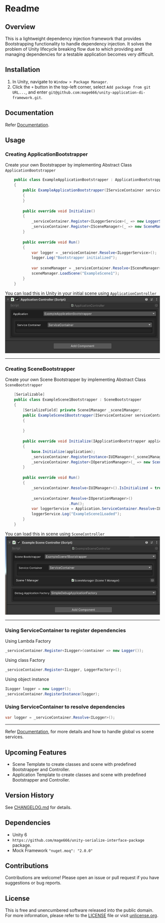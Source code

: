 ﻿# Readme

## Overview

This is a lightweight dependency injection framework that provides Bootstrapping functionality to handle dependency injection.
It solves the problem of Unity lifecycle breaking flow due to which providing and managing dependencies for a testable application becomes very difficult.


## Installation

1. In Unity, navigate to `Window > Package Manager`.
2. Click the `+` button in the top-left corner, select `Add package from git URL...`, and enter `git@github.com:mage666/unity-application-di-framework.git`.

## Documentation

Refer [Documentation](Documentation/Readme.md).

## Usage

### Creating ApplicationBootstrapper

Create your own Bootstrapper by implementing Abstract Class `ApplicationBootstrapper`
```csharp
    public class ExampleApplicationBootstrapper : ApplicationBootstrapper
    {
        public ExampleApplicationBootstrapper(IServiceContainer serviceContainer) : base(serviceContainer)
        {
        }

        public override void Initialize()
        {
            _serviceContainer.Register<ILoggerService>(_ => new LoggerService());
            _serviceContainer.Register<ISceneManager>(_ => new SceneManager());
        }

        public override void Run()
        {
            var logger = _serviceContainer.Resolve<ILoggerService>();
            logger.Log("Bootstrapper initialized");
            
            var sceneManager = _serviceContainer.Resolve<ISceneManager>();
            sceneManager.LoadScene("ExampleScene1");
        }
    }
```
You can load this in Unity in your initial scene using `ApplicationController`
![ApplicationController](Documentation/Images/ApplicationController.png)

---

### Creating SceneBootstrapper
Create your own Scene Bootstrapper by implementing Abstract Class `SceneBootstrapper`
```csharp
    [Serializable]
    public class ExampleScene1Bootstrapper : SceneBootstrapper
    {
        [SerializeField] private Scene1Manager _scene1Manager;
        public ExampleScene1Bootstrapper(IServiceContainer serviceContainer) : base(serviceContainer)
        {
            
        }
        
        public override void Initialize(IApplicationBootstrapper application)
        {
            base.Initialize(application);
            _serviceContainer.RegisterInstance<IUIManager>(_scene1Manager);
            _serviceContainer.Register<IOperationManager>(_ => new Scene1OperationManager(this));
        }

        public override void Run()
        {
            _serviceContainer.Resolve<IUIManager>().IsInitialized = true;

            _serviceContainer.Resolve<IOperationManager>()
                             .Run();
            var loggerService = Application.ServiceContainer.Resolve<ILoggerService>();
            loggerService.Log("ExampleScene1Loaded");
        }
    }
```

You can load this in scene using `SceneController`
![SceneController](Documentation/Images/SceneController.png)

---

### Using ServiceContainer to register dependencies
Using Lambda Factory
```csharp
_serviceContainer.Register<ILogger>(container => new Logger());
```

Using class Factory
```csharp
_serviceContainer.Register<ILogger, LoggerFactory>();
```

Using object instance
```csharp
ILogger logger = new Logger();
_serviceContainer.RegisterInstance(logger);
```

### Using ServiceContainer to resolve dependencies
```csharp
var logger = _serviceContainer.Resolve<ILogger>();
```

---

Refer [Documentation](Documentation/ServiceContainerUsage.md), for more details and how to handle global vs scene services.


## Upcoming Features
- Scene Template to create classes and scene with predefined Bootstrapper and Controller.
- Application Template to create classes and scene with predefined Bootstrapper and Controller.

## Version History
See [CHANGELOG.md](CHANGELOG.md) for details.

## Dependencies
- Unity 6
- `https://github.com/mage666/unity-serialize-interface-package` package.
- Mock Framework `"nuget.moq": "2.0.0"`

## Contributions
Contributions are welcome! Please open an issue or pull request if you have suggestions or bug reports.

## License
This is free and unencumbered software released into the public domain. For more information, please refer to the [LICENSE](LICENSE.md) file or visit [unlicense.org](http://unlicense.org).
